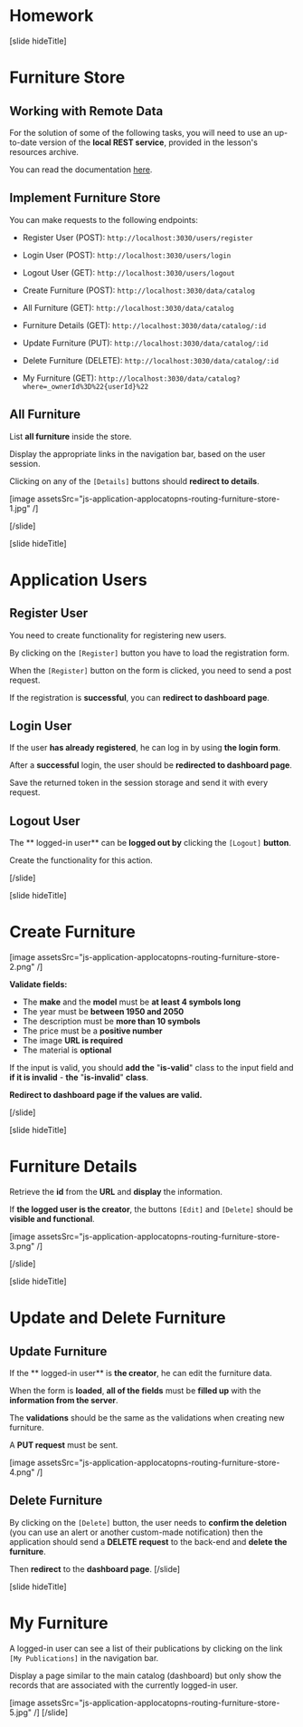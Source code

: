 # Homework

[slide hideTitle]
# Furniture Store

## Working with Remote Data

For the solution of some of the following tasks, you will need to use an up-to-date version of the **local REST service**, provided in the lesson's resources archive. 

You can read the documentation [here](https://github.com/softuni-practice-server/softuni-practice-server).

## Implement Furniture Store

You can make requests to the following endpoints: 

- Register User (POST): `http://localhost:3030/users/register`
- Login User (POST): `http://localhost:3030/users/login`
- Logout User (GET): `http://localhost:3030/users/logout`

- Create Furniture (POST): `http://localhost:3030/data/catalog`
- All Furniture (GET): `http://localhost:3030/data/catalog`
- Furniture Details (GET): `http://localhost:3030/data/catalog/:id`
- Update Furniture (PUT): `http://localhost:3030/data/catalog/:id`
- Delete Furniture (DELETE):  `http://localhost:3030/data/catalog/:id`
- My Furniture (GET): `http://localhost:3030/data/catalog?where=_ownerId%3D%22{userId}%22`

## All Furniture

List **all furniture** inside the store. 

Display the appropriate links in the navigation bar, based on the user session.

Clicking on any of the `[Details]` buttons should **redirect to details**.

[image assetsSrc="js-application-applocatopns-routing-furniture-store-1.jpg" /]

[/slide]

[slide hideTitle]

# Application Users

## Register User

You need to create functionality for registering new users. 

By clicking on the `[Register]` button you have to load the registration form. 

When the `[Register]` button on the form is clicked, you need to send a post request.

If the registration is **successful**, you can **redirect to dashboard page**.

## Login User

If the user **has already registered**, he can log in by using **the login form**. 

After a **successful** login, the user should be **redirected to dashboard page**. 

Save the returned token in the session storage and send it with every request.

## Logout User

The ** logged-in user** can be **logged out by** clicking the `[Logout]` **button**. 

Create the functionality for this action.

[/slide]

[slide hideTitle]

# Create Furniture

[image assetsSrc="js-application-applocatopns-routing-furniture-store-2.png" /]

**Validate fields:**
- The **make** and the **model** must be **at least 4 symbols long**
- The year must be **between 1950 and 2050**
- The description must be **more than 10 symbols**
- The price must be a **positive number**
- The image **URL is required**
- The material is **optional**

If the input is valid, you should **add the** "**is-valid**" class to the input field and **if it is invalid** - **the** "**is-invalid**" **class**.

**Redirect to dashboard page if the values are valid.**

[/slide]

[slide hideTitle]
# Furniture Details

Retrieve the **id** from the **URL** and **display** the information. 

If **the logged user is the creator**, the buttons `[Edit]` and `[Delete]` should be **visible and functional**.

[image assetsSrc="js-application-applocatopns-routing-furniture-store-3.png" /]

[/slide]

[slide hideTitle]

# Update and Delete Furniture

## Update Furniture

If the ** logged-in user** is **the creator**, he can edit the furniture data. 

When the form is **loaded**, **all of the fields** must be **filled up** with the **information from the server**.

The **validations** should be the same as the validations when creating new furniture.

A **PUT request** must be sent.

[image assetsSrc="js-application-applocatopns-routing-furniture-store-4.png" /]

## Delete Furniture

By clicking on the `[Delete]` button, the user needs to **confirm the deletion** (you can use an alert or another custom-made notification) then the application should send a **DELETE request** to the back-end and **delete the furniture**. 

Then **redirect** to the **dashboard page**.
[/slide]

[slide hideTitle]
# My Furniture
A logged-in user can see a list of their publications by clicking on the link `[My Publications]` in the navigation bar. 

Display a page similar to the main catalog (dashboard) but only show the records that are associated with the currently logged-in user.

[image assetsSrc="js-application-applocatopns-routing-furniture-store-5.jpg" /]
[/slide]
